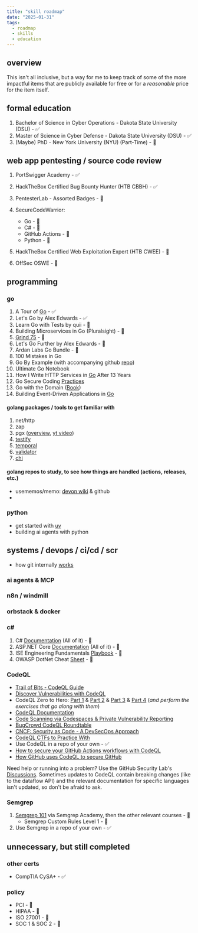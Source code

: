 ```yaml
---
title: "skill roadmap"
date: "2025-01-31"
tags:
  - roadmap
  - skills
  - education
---
```


## overview

This isn't all inclusive, but a way for me to keep track of some of the more impactful items that are publicly available for free or for a _reasonable_ price for the item itself.

## formal education

1. Bachelor of Science in Cyber Operations - Dakota State University (DSU) - ✅
2. Master of Science in Cyber Defense - Dakota State University (DSU) - ✅
3. (Maybe) PhD - New York University (NYU) (Part-Time) - 🛑

## web app pentesting / source code review

1. PortSwigger Academy - ✅
2. HackTheBox Certified Bug Bounty Hunter (HTB CBBH) - ✅
3. PentesterLab - Assorted Badges - 🔄
4. SecureCodeWarrior:

   - Go - 🔄
   - C# - 🔄
   - GitHub Actions - 🛑
   - Python - 🛑

5. HackTheBox Certified Web Exploitation Expert (HTB CWEE) - 🛑
6. OffSec OSWE - 🛑

## programming

### go

1. A Tour of [Go](https://go.dev/tour/welcome/1) - ✅
2. Let's Go by Alex Edwards - ✅
3. Learn Go with Tests by quii - 🔄
4. Building Microservices in Go (Pluralsight) - 🔄
5. [Grind 75](https://www.techinterviewhandbook.org/grind75/) - 🛑
6. Let's Go Further by Alex Edwards - 🛑
7. Ardan Labs Go Bundle - 🛑
8. 100 Mistakes in Go
9. Go By Example (with accompanying github [repo](https://github.com/inancgumus/learngo))
10. Ultimate Go Notebook
11. How I Write HTTP Services in [Go](https://grafana.com/blog/2024/02/09/how-i-write-http-services-in-go-after-13-years/) After 13 Years
12. Go Secure Coding [Practices](https://github.com/OWASP/Go-SCP)
13. Go with the Domain ([Book](https://threedots.tech/go-with-the-domain/))
14. Building Event-Driven Applications in [Go](https://watermill.io/docs/getting-started/)

#### golang packages / tools to get familiar with

1. net/http
2. zap
3. pgx ([overview](https://donchev.is/post/working-with-postgresql-in-go-using-pgx/), [yt video](https://www.youtube.com/watch?v=sXMSWhcHCf8))
4. [testify](https://github.com/stretchr/testify)
5. [temporal](https://github.com/temporalio/temporal)
6. [validator](https://github.com/go-playground/validator)
7. [chi](https://github.com/go-chi/chi)

#### golang repos to study, to see how things are handled (actions, releases, etc.)

- usememos/memo: [devon wiki](https://deepwiki.com/usememos/memos) & github
- 

### python

- get started with [uv](https://docs.astral.sh/uv/)
- building ai agents with python

## systems / devops / ci/cd / scr

- how git internally [works](https://octobot.medium.com/how-git-internally-works-1f0932067bee)

### ai agents & MCP

### n8n / windmill

### orbstack & docker

### c#

1. C# [Documentation](https://learn.microsoft.com/en-us/dotnet/csharp/tour-of-csharp/overview) (All of it) - 🛑
2. ASP.NET Core [Documentation](https://learn.microsoft.com/en-us/aspnet/core/introduction-to-aspnet-core?view=aspnetcore-9.0) (All of it) - 🛑
3. ISE Engineering Fundamentals [Playbook](https://microsoft.github.io/code-with-engineering-playbook/) - 🛑
4. OWASP DotNet Cheat [Sheet](https://cheatsheetseries.owasp.org/cheatsheets/DotNet_Security_Cheat_Sheet.html) - 🛑

### CodeQL

- [Trail of Bits - CodeQL Guide](https://appsec.guide/docs/static-analysis/codeql/)
- [Discover Vulnerabilities with CodeQL](https://www.youtube.com/watch?v=NygVkQKmGwI)
- CodeQL Zero to Hero: [Part 1](https://github.blog/developer-skills/github/codeql-zero-to-hero-part-1-the-fundamentals-of-static-analysis-for-vulnerability-research/) & [Part 2](https://github.blog/developer-skills/github/codeql-zero-to-hero-part-2-getting-started-with-codeql/) & [Part 3](https://github.blog/security/vulnerability-research/codeql-zero-to-hero-part-3-security-research-with-codeql/) & [Part 4](https://github.blog/security/vulnerability-research/codeql-zero-to-hero-part-4-gradio-framework-case-study/) (_and perform the exercises that go along with them_)
- [CodeQL Documentation](https://codeql.github.com/docs/codeql-overview/)
- [Code Scanning via Codespaces & Private Vulnerability Reporting](https://github.blog/security/vulnerability-research/security-research-without-ever-leaving-github-from-code-scanning-to-cve-via-codespaces-and-private-vulnerability-reporting/)
- [BugCrowd CodeQL Roundtable](https://www.youtube.com/watch?v=4lvUd3xYL4w)
- [CNCF: Security as Code - A DevSecOps Approach](https://www.youtube.com/watch?v=aKv08sAUNUs)
- [CodeQL CTFs to Practice With](https://securitylab.github.com/ctf/)
- Use CodeQL in a repo of your own - ✅
- [How to secure your GitHub Actions workflows with CodeQL](https://github.blog/security/application-security/how-to-secure-your-github-actions-workflows-with-codeql/)
- [How GitHub uses CodeQL to secure GitHub](https://github.blog/engineering/how-github-uses-codeql-to-secure-github/)

Need help or running into a problem? Use the GitHub Security Lab's [Discussions](https://github.com/github/securitylab/discussions). Sometimes updates to CodeQL contain breaking changes (like to the dataflow API) and the relevant documentation for specific languages isn't updated, so don't be afraid to ask.

### Semgrep

1. [Semgrep 101](https://academy.semgrep.dev/courses/semgrep-101) via Semgrep Academy, then the other relevant courses - 🛑
	- Semgrep Custom Rules Level 1 - 🔄
2. Use Semgrep in a repo of your own - ✅

## unnecessary, but still completed

### other certs

- CompTIA CySA+ - ✅

### policy

- PCI - 🛑
- HIPAA - 🛑
- ISO 27001 - 🛑
- SOC 1 & SOC 2 - 🛑